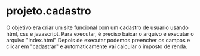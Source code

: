 # projeto.cadastro
O objetivo era criar um site funcional com um cadastro de usuario usando html, css e javascript.
Para executar, é preciso baixar o arquivo e executar o arquivo "index.html" 
Depois de executar podemos preencher os campos e clicar em "cadastrar" e automaticamente vai calcular o imposto de renda.

